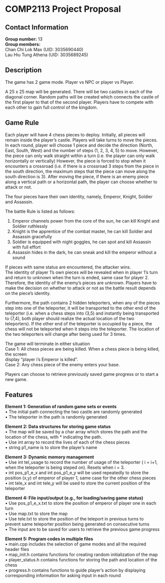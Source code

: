 # COMP2113 Project Proposal

## Contact Information
**Group number:** 13\
**Group members:**\
Chan Chi Lok Max    (UID: 3035690440)\
Lau Hiu Tung Athena (UID: 3035689245)

## **Description**

The game has 2 game mode. Player vs NPC or player vs Player.

A 25 x 25 map will be generated. There will be two castles in each of the diagonal corner. Random paths will be created which connects the castle of the first player to that of the second player. Players have to compete with each other to gain full control of the kingdom.

## **Game Rule**
Each player will have 4 chess pieces to deploy. Initially, all pieces will remain inside the player’s castle. Players will take turns to move the pieces. In each round, player will choose 1 piece and decide the direction (North, East, South, West) and the number of steps (1, 2, 3, 4, 5) to move. However, the piece can only walk straight within a turn (i.e. the player can only walk horizontally or vertically)
However, the piece is forced to stop when it encounters a crossroad (i.e. if there is a crossroad 3 steps from the piece in the south direction, the maximum steps that the piece can move along the south direction is 3).
After moving the piece, if there is an enemy piece along a vertical path or a horizontal path, the player can choose whether to attack or not.

The four pieces have their own identity, namely, Emperor, Knight, Soldier and Assassin.

The battle Rule is listed as follows:
1.	Emperor channels power from the core of the sun, he can kill Knight and Soldier ruthlessly
2.	Knight is the apprentice of the combat master, he can kill Soldier and Assassin gracefully
3.	Soldier is equipped with night goggles, he can spot and kill Assassin with full effort
4.	Assassin hides in the dark, he can sneak and kill the emperor without a sound

If pieces with same status are encountered, the attacker wins.\
The identity of player 1’s own pieces will be revealed when in player 1’s turn and return to unknown when the turn is ended, same case for player 2. Therefore, the identity of the enemy’s pieces are unknown. Players have to make the decision on whether to attack or not as the battle result depends on the piece’s identity.

Furthermore, the path contains 2 hidden teleporters, when any of the pieces step into one of the teleporter, it will be transported to the other end of the teleporter (i.e. when a chess steps into (3,5) and instantly being transported to (7,4), both player should realize the actual location of the two teleporters). If the other end of the teleporter is occupied by a piece, the chess will not be teleported when it steps into the teleporter. The location of the two teleporters will change after being used for 3 times.

The game will terminate in either situation\
Case 1: All chess pieces are being killed. When a chess piece is being killed, the screen\
        display “player i’s Emperor is killed”.\
Case 2: Any chess piece of the enemy enters your base.

Players can choose to retrieve previously saved game progress or to start a new game.

## **Features**

**Element 1: Generation of random game sets or events**\
•	The initial path connecting the two castle are randomly generated\
•	The teleporter in the path is randomly generated

**Element 2: Data structures for storing game status**\
•	The map will be saved by a char array which stores the path and the location of the chess, with * indicating the path.\
•	Use int array to record the lives of each of the chess pieces\
•	string p1_name is to store the player’s name


**Element 3: Dynamic memory management**\
•	Use int tel_usage to record the number of usage of the teleporter ( i = i+1, when the teleporter is being steped on). Resets when i = 3.\
•	int pos_p1_e_x  and  int pos_p1_e_y will be used repeatedly to store the position (x,y) of emperor of player 1, same case for the other chess pieces\
•	int tele_x and int tele_y will be used to store the current position of the teleporter

**Element 4: File input/output (e.g., for loading/saving game status)**\
•	Use pos_p1_e_x.txt to store the position of emperor of player one in each turn\
•	Use map.txt to store the map\
•	Use tele.txt to store the position of the teleport in previous turns to prevent same teleporter position being generated on consecutive turns\
•	The input are to be saved for users to retrieve the previous game progress


**Element 5: Program codes in multiple files**\
•	main.cpp includes the selection of game modes and all the required header files\
•	map_init.h contains functions for creating random initialization of the map\
•	player_status.h contains functions for storing the path and location of the chess\
•	progress.h contains functions to guide player’s action by displaying corresponding information for asking input in each round
